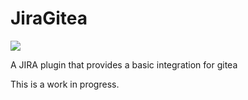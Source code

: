 # JiraGitea

[![][license img]][license]

A JIRA plugin that provides a basic integration for gitea

This is a work in progress.

[license]:LICENSE
[license img]:https://img.shields.io/badge/license-Apache%202-blue.svg
